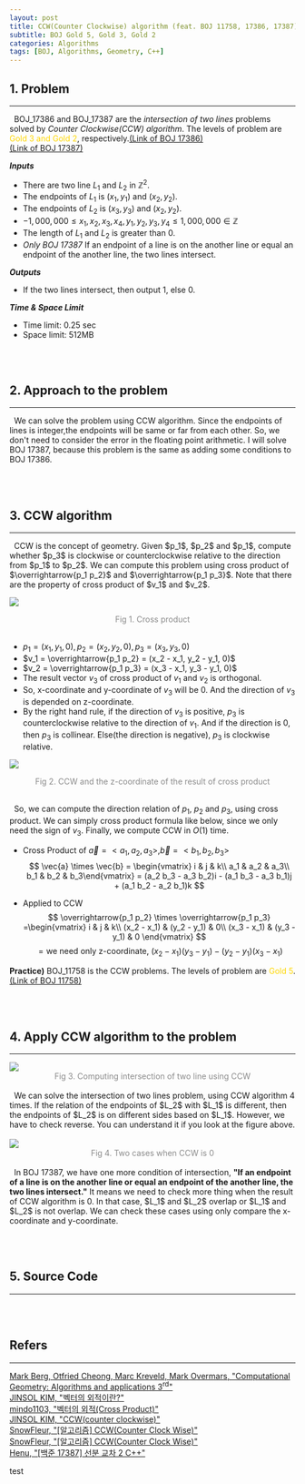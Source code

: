 ```yaml
---
layout: post
title: CCW(Counter Clockwise) algorithm (feat. BOJ 11758, 17386, 17387)
subtitle: BOJ Gold 5, Gold 3, Gold 2
categories: Algorithms
tags: [BOJ, Algorithms, Geometry, C++]
---
```

## 1. Problem
<hr>
&nbsp;&nbsp;BOJ_17386 and BOJ_17387 are the <i>intersection of two lines</i> problems solved by <i>Counter Clockwise(CCW) algorithm</i>. The levels of problem are <span style="color:gold">Gold 3 and Gold 2</span>, respectively.<a href="https://www.acmicpc.net/problem/17386">(Link of BOJ 17386)</a><br/><a href="https://www.acmicpc.net/problem/17387">(Link of BOJ 17387)</a><br/>

<b><i>Inputs</i></b>
- There are two line $L_1$ and $L_2$ in $\mathbb{Z}^2$.
- The endpoints of $L_1$ is $(x_1, y_1)$ and $(x_2, y_2)$.
- The endpoints of $L_2$ is $(x_3, y_3)$ and $(x_2, y_2)$.
- ${-1,000,000 \leq x_1, x_2, x_3, x_4, y_1, y_2, y_3, y_4 \leq 1,000,000} \in \mathbb{Z}$
- The length of $L_1$ and $L_2$ is greater than 0.
- *Only BOJ 17387* If an endpoint of a line is on the another line or equal an endpoint of the another line, the two lines intersect.

<b><i>Outputs</i></b>
- If the two lines intersect, then output 1, else 0.

<b><i>Time & Space Limit</i></b>
- Time limit: 0.25 sec
- Space limit: 512MB

<br/><br/>

## 2. Approach to the problem
<hr>
&nbsp;&nbsp;We can solve the problem using CCW algorithm. Since the endpoints of lines is integer,the endpoints will be same or far from each other. So, we don't need to consider the error in the floating point arithmetic. I will solve BOJ 17387, because this problem is the same as adding some conditions to BOJ 17386.

<br/><br/>

## 3. CCW algorithm
<hr>
&nbsp;&nbsp;CCW is the concept of geometry. Given $p_1$, $p_2$ and $p_1$, compute whether $p_3$ is clockwise or counterclockwise relative to the direction from $p_1$ to $p_2$. We can compute this problem using cross product of $\overrightarrow{p_1 p_2}$ and $\overrightarrow{p_1 p_3}$. Note that there are the property of cross product of $v_1$ and $v_2$.

<img src = "https://user-images.githubusercontent.com/80208196/227909620-be6796d7-98a4-422f-b85f-4eeaf3489df1.png"><center><span style = "opacity:0.5">Fig 1. Cross product</span></center><br/>
- $p_1 = (x_1, y_1, 0), p_2 = (x_2, y_2, 0), p_3 = (x_3, y_3, 0)$
- $v_1 = \overrightarrow{p_1 p_2} = (x_2 - x_1, y_2 - y_1, 0)$
- $v_2 = \overrightarrow{p_1 p_3} = (x_3 - x_1, y_3 - y_1, 0)$
- The result vector $v_3$ of cross product of $v_1$ and $v_2$ is orthogonal.
- So, x-coordinate and y-coordinate of $v_3$ will be 0. And the direction of $v_3$ is depended on z-coordinate.
- By the right hand rule, if the direction of $v_3$ is positive, $p_3$ is counterclockwise relative to the direction of $v_1$. And if the direction is 0, then $p_3$ is collinear. Else(the direction is negative), $p_3$ is clockwise relative.

<img src = "https://user-images.githubusercontent.com/80208196/227910581-633812eb-3d3c-454e-9862-55c2acb234c5.png"><center><span style = "opacity:0.5">Fig 2. CCW and the z-coordinate of the result of cross product</span></center><br/>

&nbsp;&nbsp;So, we can compute the direction relation of $p_1$, $p_2$ and $p_3$, using cross product. We can simply cross product formula like below, since we only need the sign of $v_3$. Finally, we compute CCW in $O(1)$ time.

- Cross Product of $\vec{a} = <a_1, a_2, a_3>, \vec{b} = <b_1, b_2, b_3>$
$$
\vec{a} \times \vec{b} = \begin{vmatrix} i & j & k\\ a_1 & a_2 & a_3\\ b_1 & b_2 & b_3\end{vmatrix}
= (a_2 b_3 - a_3 b_2)i - (a_1 b_3 - a_3 b_1)j + (a_1 b_2 - a_2 b_1)k
$$

- Applied to CCW
$$ \overrightarrow{p_1 p_2} \times \overrightarrow{p_1 p_3}
=\begin{vmatrix} i & j & k\\ (x_2 - x_1) & (y_2 - y_1) & 0\\ (x_3 - x_1) & (y_3 - y_1) & 0 \end{vmatrix}
$$
$$= \text{we need only z-coordinate, } (x_2 - x_1)(y_3 - y_1) - (y_2 - y_1)(x_3 - x_1)
$$

<b>Practice)</b> BOJ_11758 is the CCW problems. The levels of problem are <span style="color:gold">Gold 5</span>.<a href="https://www.acmicpc.net/problem/17386">(Link of BOJ 11758)</a><br/>

<script src="https://gist.github.com/unsik6/9b1192d76bf08d1858c5eefc8cf0da08.js"></script>

<br/><br/>

## 4. Apply CCW algorithm to the problem
<hr>
<img src = "https://user-images.githubusercontent.com/80208196/227921862-ed1ecf7c-f663-41c1-b5d8-7bfc8cd57c1c.png"><center><span style = "opacity:0.5">Fig 3. Computing intersection of two line using CCW</span></center><br/>
&nbsp;&nbsp;We can solve the intersection of two lines problem, using CCW algorithm 4 times. If the relation of the endpoints of $L_2$ with $L_1$ is different, then the endpoints of $L_2$ is on different sides based on $L_1$. However, we have to check reverse. You can understand it if you look at the figure above.<br/><br/>
<img src = "https://user-images.githubusercontent.com/80208196/227922952-6c2090ca-25a8-4ab5-a5a5-b80c9340b1b7.png"><center><span style = "opacity:0.5">Fig 4. Two cases when CCW is 0</span></center><br/>
&nbsp;&nbsp;In BOJ 17387, we have one more condition of intersection, <b>"If an endpoint of a line is on the another line or equal an endpoint of the another line, the two lines intersect."</b> It means we need to check more thing when the result of CCW algorithm is 0. In that case, $L_1$ and $L_2$ overlap or $L_1$ and $L_2$ is not overlap. We can check these cases using only compare the x-coordinate and y-coordinate.

<br/><br/>

## 5. Source Code
<hr>

<script src="https://gist.github.com/unsik6/d9282bc5190d0d3dc5c744d1a6f5764c.js"></script>

<br/><br/>

## Refers
<hr/>
<a href = "https://link.springer.com/book/10.1007/978-3-540-77974-2">Mark Berg, Otfried Cheong, Marc Kreveld, Mark Overmars, "Computational Geometry: Algorithms and applications 3<sup>rd</sup>"</a><br/>
<a href = "https://gaussian37.github.io/math-la-cross-product/">JINSOL KIM, "벡터의 외적이란?"</a><br/>
<a href = "https://blog.naver.com/PostView.naver?blogId=mindo1103&logNo=90103361104&redirect=Dlog&widgetTypeCall=true&directAccess=false">mindo1103, "벡터의 외적(Cross Product)"</a><br/>
<a href = "https://gaussian37.github.io/math-algorithm-ccw/">JINSOL KIM, "CCW(counter clockwise)"</a><br/>
<a href = "https://snowfleur.tistory.com/98">SnowFleur, "[알고리즘] CCW(Counter Clock Wise)"</a><br/>
<a href = "https://snowfleur.tistory.com/98">SnowFleur, "[알고리즘] CCW(Counter Clock Wise)"</a><br/>
<a href = "https://hyeo-noo.tistory.com/108">Henu, "[백준 17387] 선분 교차 2 C++"</a><br/>

test